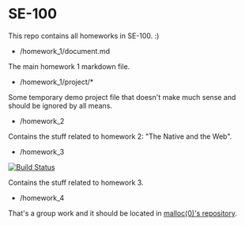 # SE-100

This repo contains all homeworks in SE-100. :)

 * /homework_1/document.md

The main homework 1 markdown file.

* /homework_1/project/*

Some temporary demo project file that doesn't make much sense and should be ignored by all means.


 * /homework_2

Contains the stuff related to homework 2: "The Native and the Web".

* /homework_3 

[![Build Status](https://travis-ci.com/yuxiqian/SE-100.svg?branch=master)](https://travis-ci.com/yuxiqian/SE-100)

Contains the stuff related to homework 3.

* /homework_4

That's a group work and it should be located in [malloc(0)'s repository](https://github.com/malloc-0/SketchMind).
